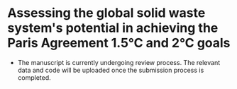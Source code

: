 # Assessing the global solid waste system's potential in achieving the Paris Agreement 1.5°C and 2°C goals
- The manuscript is currently undergoing review process. The relevant data and code will be uploaded once the submission process is completed.
